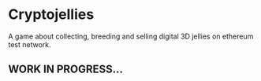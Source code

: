 # Cryptojellies
A game about collecting, breeding and selling digital 3D jellies on ethereum test network.
## WORK IN PROGRESS...
